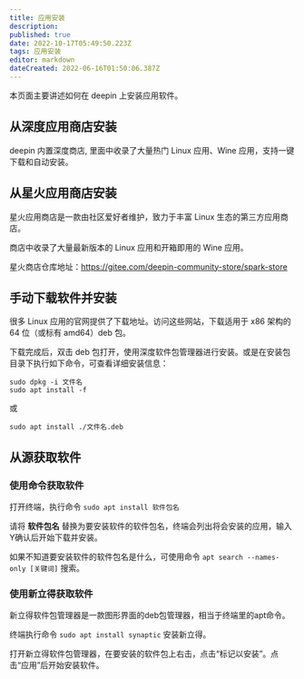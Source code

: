 ```yaml
---
title: 应用安装
description: 
published: true
date: 2022-10-17T05:49:50.223Z
tags: 应用安装
editor: markdown
dateCreated: 2022-06-16T01:50:06.387Z
---
```


本页面主要讲述如何在 deepin 上安装应用软件。
## 从深度应用商店安装

deepin 内置深度商店, 里面中收录了大量热门 Linux 应用、Wine 应用，支持一键下载和自动安装。

## 从星火应用商店安装

星火应用商店是一款由社区爱好者维护，致力于丰富 Linux 生态的第三方应用商店。

商店中收录了大量最新版本的 Linux 应用和开箱即用的 Wine 应用。

星火商店仓库地址：https://gitee.com/deepin-community-store/spark-store

## 手动下载软件并安装

很多 Linux 应用的官网提供了下载地址。访问这些网站，下载适用于 x86 架构的 64 位（或标有 amd64）deb 包。

下载完成后，双击 deb 包打开，使用深度软件包管理器进行安装。或是在安装包目录下执行如下命令，可查看详细安装信息：

```
sudo dpkg -i 文件名
sudo apt install -f
```

或

```
sudo apt install ./文件名.deb
```

## 从源获取软件

### 使用命令获取软件

打开终端，执行命令 `sudo apt install 软件包名` 

请将 **软件包名** 替换为要安装软件的软件包名，终端会列出将会安装的应用，输入Y确认后开始下载并安装。 

如果不知道要安装软件的软件包名是什么，可使用命令 `apt search --names-only [关键词]` 搜索。

### 使用新立得获取软件

新立得软件包管理器是一款图形界面的deb包管理器，相当于终端里的apt命令。

终端执行命令 `sudo apt install synaptic` 安装新立得。 

打开新立得软件包管理器，在要安装的软件包上右击，点击“标记以安装”。点击“应用”后开始安装软件。